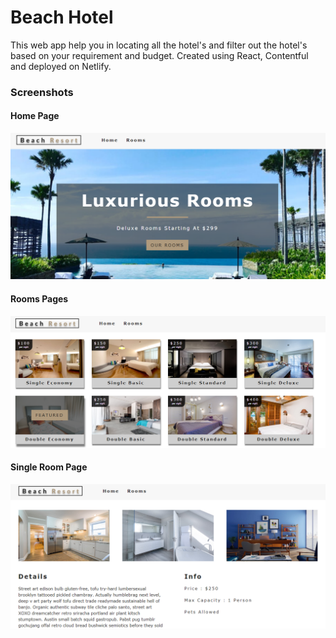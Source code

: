 # Beach Hotel
This web app help you in locating all the hotel's and filter out the hotel's based on your requirement and budget. Created using React, Contentful and deployed on Netlify.

### Screenshots
#### Home Page
![Home Page](./src/images/screenshot-1.png)

#### Rooms Pages
![Rooms Page](./src/images/screenshot-2.png)

#### Single Room Page
![Single Room](./src/images/screenshot-3.png)